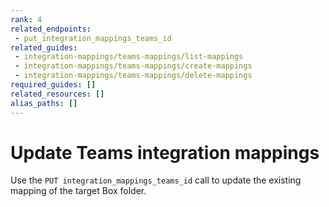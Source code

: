 ```yaml
---
rank: 4
related_endpoints:
 - put_integration_mappings_teams_id
related_guides:
 - integration-mappings/teams-mappings/list-mappings
 - integration-mappings/teams-mappings/create-mappings
 - integration-mappings/teams-mappings/delete-mappings
required_guides: []
related_resources: []
alias_paths: []
---
```

# Update Teams integration mappings

Use the `PUT integration_mappings_teams_id` call to update the
existing mapping of the target Box folder.

<Samples id='put-integration-mappings-teams-id' />